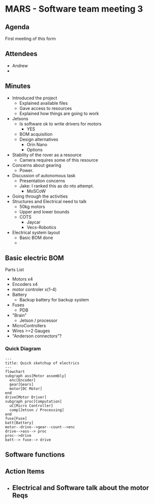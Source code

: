 # MARS - Software team meeting 3

## Agenda

First meeting of this form

## Attendees
- Andrew
- 

## Minutes
- Introduced the project
  - Explained available files
  - Gave access to resources
  - Explained how things are going to work
- Jetsons
  - Is software ok to write drivers for motors
    - YES
  - BOM acquisition
  - Design alternatives
    - Orin Nano
    - Options
- Stability of the rover as a resource
  - Camera requires some of this resource
- Concerns about gearing
  - Power.
- Discussion of autonomous task
  - Presentation concerns
  - Jake: I ranked this as do nto attempt.
    - MoSCoW
- Going through the activities
- Structures and Electrical need to talk
  - 50kg motors
  - Upper and lower bounds
  - COTS
    - Jaycar
    - Vecs-Robotics
- Electrical system layout
  - Basic BOM done
  - 

## Basic electric BOM
Parts List
- Motors x4
- Encoders x4
- motor controler x(1-4)
- Battery
  - Backup battery for backup system
- Fuses
  - PDB
- "Brain"
  - Jetson / processor
- MicroControllers
- Wires >=2 Gauges
- "Anderson connectors"?

### Quick Diagram

```mermaid
---
title: Quick sketchup of electrics
---
flowchart
subgraph ass[Motor assembly]
  enc[Encoder]
  gear[Gears]
  motor[DC Motor]
end
drive[Motor Driver]
subgraph proc[Computation]
  uC[Micro Controller]
  comp[Jetson / Processing]
end
fuse[Fuse]
batt[Battery]
motor--drive-->gear--count-->enc
drive-->ass--> proc
proc-->drive
batt--> fuse--> drive
```

## Software functions


## Action Items
- Electrical and Software talk about the motor Reqs
  - 